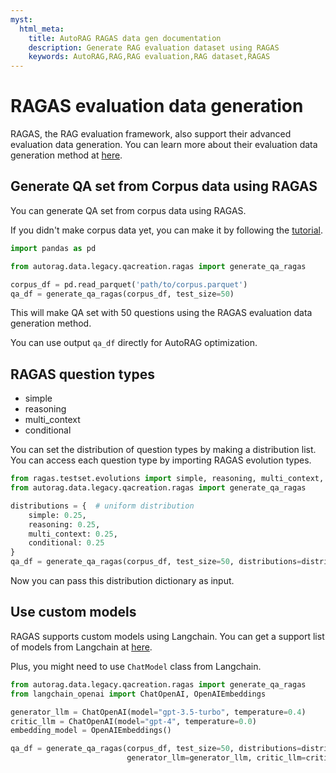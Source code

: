 ```yaml
---
myst:
  html_meta:
    title: AutoRAG RAGAS data gen documentation
    description: Generate RAG evaluation dataset using RAGAS
    keywords: AutoRAG,RAG,RAG evaluation,RAG dataset,RAGAS
---
```

# RAGAS evaluation data generation

RAGAS, the RAG evaluation framework, also support their advanced evaluation data generation.
You can learn more about their evaluation data generation method
at [here](https://docs.ragas.io/en/stable/concepts/testset_generation.html).

## Generate QA set from Corpus data using RAGAS

You can generate QA set from corpus data using RAGAS.

If you didn't make corpus data yet, you can make it by following the [tutorial](tutorial.md).

```python
import pandas as pd

from autorag.data.legacy.qacreation.ragas import generate_qa_ragas

corpus_df = pd.read_parquet('path/to/corpus.parquet')
qa_df = generate_qa_ragas(corpus_df, test_size=50)
```

This will make QA set with 50 questions using the RAGAS evaluation data generation method.

You can use output `qa_df` directly for AutoRAG optimization.

## RAGAS question types

- simple
- reasoning
- multi_context
- conditional

You can set the distribution of question types by making a distribution list.
You can access each question type by importing RAGAS evolution types.

```python
from ragas.testset.evolutions import simple, reasoning, multi_context, conditional
from autorag.data.legacy.qacreation.ragas import generate_qa_ragas

distributions = {  # uniform distribution
    simple: 0.25,
    reasoning: 0.25,
    multi_context: 0.25,
    conditional: 0.25
}
qa_df = generate_qa_ragas(corpus_df, test_size=50, distributions=distributions)

```

Now you can pass this distribution dictionary as input.

## Use custom models

RAGAS supports custom models using Langchain.
You can get a support list of models from Langchain at [here](https://python.langchain.com/docs/integrations/llms/).

Plus, you might need to use `ChatModel` class from Langchain.

```python
from autorag.data.legacy.qacreation.ragas import generate_qa_ragas
from langchain_openai import ChatOpenAI, OpenAIEmbeddings

generator_llm = ChatOpenAI(model="gpt-3.5-turbo", temperature=0.4)
critic_llm = ChatOpenAI(model="gpt-4", temperature=0.0)
embedding_model = OpenAIEmbeddings()

qa_df = generate_qa_ragas(corpus_df, test_size=50, distributions=distributions,
                          generator_llm=generator_llm, critic_llm=critic_llm, embedding_model=embedding_model)
```
